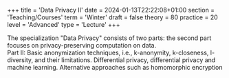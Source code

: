 +++
title = 'Data Privacy II'
date = 2024-01-13T22:22:08+01:00
section = 'Teaching/Courses'
term = 'Winter'
draft = false 
theory = 80
practice = 20
level = 'Advanced'
type = 'Lecture'
+++

The specialization "Data Privacy" consists of two parts: the second part focuses on privacy-preserving computation on data.  
Part II: Basic anonymization techniques, i.e., k-anonymity, k-closeness, l-diversity, and their limitations. Differential privacy, differential privacy and machine learning. Alternative approaches such as homomorphic encryption